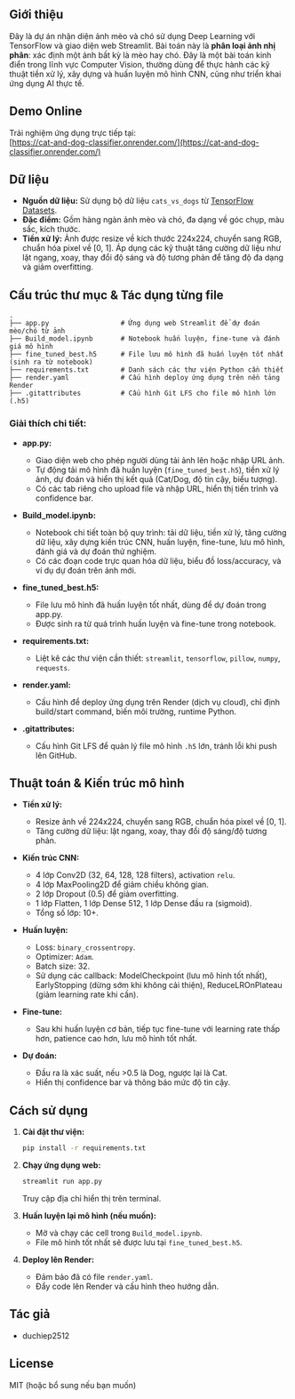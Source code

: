 ## Giới thiệu

Đây là dự án nhận diện ảnh mèo và chó sử dụng Deep Learning với TensorFlow và giao diện web Streamlit. Bài toán này là **phân loại ảnh nhị phân**: xác định một ảnh bất kỳ là mèo hay chó. Đây là một bài toán kinh điển trong lĩnh vực Computer Vision, thường dùng để thực hành các kỹ thuật tiền xử lý, xây dựng và huấn luyện mô hình CNN, cũng như triển khai ứng dụng AI thực tế.

## Demo Online

Trải nghiệm ứng dụng trực tiếp tại:  
[https://cat-and-dog-classifier.onrender.com/](https://cat-and-dog-classifier.onrender.com/)

## Dữ liệu

- **Nguồn dữ liệu:** Sử dụng bộ dữ liệu `cats_vs_dogs` từ [TensorFlow Datasets](https://www.tensorflow.org/datasets/community_catalog/huggingface/cats_vs_dogs).
- **Đặc điểm:** Gồm hàng ngàn ảnh mèo và chó, đa dạng về góc chụp, màu sắc, kích thước.
- **Tiền xử lý:** Ảnh được resize về kích thước 224x224, chuyển sang RGB, chuẩn hóa pixel về [0, 1]. Áp dụng các kỹ thuật tăng cường dữ liệu như lật ngang, xoay, thay đổi độ sáng và độ tương phản để tăng độ đa dạng và giảm overfitting.

## Cấu trúc thư mục & Tác dụng từng file

```
.
├── app.py                  # Ứng dụng web Streamlit để dự đoán mèo/chó từ ảnh
├── Build_model.ipynb       # Notebook huấn luyện, fine-tune và đánh giá mô hình
├── fine_tuned_best.h5      # File lưu mô hình đã huấn luyện tốt nhất (sinh ra từ notebook)
├── requirements.txt        # Danh sách các thư viện Python cần thiết
├── render.yaml             # Cấu hình deploy ứng dụng trên nền tảng Render
├── .gitattributes          # Cấu hình Git LFS cho file mô hình lớn (.h5)
```

### Giải thích chi tiết:

- **app.py:**  
  - Giao diện web cho phép người dùng tải ảnh lên hoặc nhập URL ảnh.
  - Tự động tải mô hình đã huấn luyện (`fine_tuned_best.h5`), tiền xử lý ảnh, dự đoán và hiển thị kết quả (Cat/Dog, độ tin cậy, biểu tượng).
  - Có các tab riêng cho upload file và nhập URL, hiển thị tiến trình và confidence bar.

- **Build_model.ipynb:**  
  - Notebook chi tiết toàn bộ quy trình: tải dữ liệu, tiền xử lý, tăng cường dữ liệu, xây dựng kiến trúc CNN, huấn luyện, fine-tune, lưu mô hình, đánh giá và dự đoán thử nghiệm.
  - Có các đoạn code trực quan hóa dữ liệu, biểu đồ loss/accuracy, và ví dụ dự đoán trên ảnh mới.

- **fine_tuned_best.h5:**  
  - File lưu mô hình đã huấn luyện tốt nhất, dùng để dự đoán trong app.py.
  - Được sinh ra từ quá trình huấn luyện và fine-tune trong notebook.

- **requirements.txt:**  
  - Liệt kê các thư viện cần thiết: `streamlit`, `tensorflow`, `pillow`, `numpy`, `requests`.

- **render.yaml:**  
  - Cấu hình để deploy ứng dụng trên Render (dịch vụ cloud), chỉ định build/start command, biến môi trường, runtime Python.

- **.gitattributes:**  
  - Cấu hình Git LFS để quản lý file mô hình `.h5` lớn, tránh lỗi khi push lên GitHub.

## Thuật toán & Kiến trúc mô hình

- **Tiền xử lý:**  
  - Resize ảnh về 224x224, chuyển sang RGB, chuẩn hóa pixel về [0, 1].
  - Tăng cường dữ liệu: lật ngang, xoay, thay đổi độ sáng/độ tương phản.

- **Kiến trúc CNN:**  
  - 4 lớp Conv2D (32, 64, 128, 128 filters), activation `relu`.
  - 4 lớp MaxPooling2D để giảm chiều không gian.
  - 2 lớp Dropout (0.5) để giảm overfitting.
  - 1 lớp Flatten, 1 lớp Dense 512, 1 lớp Dense đầu ra (sigmoid).
  - Tổng số lớp: 10+.

- **Huấn luyện:**  
  - Loss: `binary_crossentropy`.
  - Optimizer: `Adam`.
  - Batch size: 32.
  - Sử dụng các callback: ModelCheckpoint (lưu mô hình tốt nhất), EarlyStopping (dừng sớm khi không cải thiện), ReduceLROnPlateau (giảm learning rate khi cần).

- **Fine-tune:**  
  - Sau khi huấn luyện cơ bản, tiếp tục fine-tune với learning rate thấp hơn, patience cao hơn, lưu mô hình tốt nhất.

- **Dự đoán:**  
  - Đầu ra là xác suất, nếu >0.5 là Dog, ngược lại là Cat.
  - Hiển thị confidence bar và thông báo mức độ tin cậy.

## Cách sử dụng

1. **Cài đặt thư viện:**
   ```sh
   pip install -r requirements.txt
   ```

2. **Chạy ứng dụng web:**
   ```sh
   streamlit run app.py
   ```
   Truy cập địa chỉ hiển thị trên terminal.

3. **Huấn luyện lại mô hình (nếu muốn):**
   - Mở và chạy các cell trong `Build_model.ipynb`.
   - File mô hình tốt nhất sẽ được lưu tại `fine_tuned_best.h5`.

4. **Deploy lên Render:**
   - Đảm bảo đã có file `render.yaml`.
   - Đẩy code lên Render và cấu hình theo hướng dẫn.

## Tác giả

- duchiep2512

## License

MIT (hoặc bổ sung nếu bạn muốn)